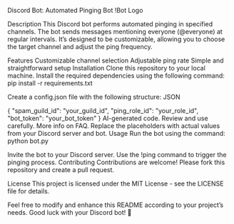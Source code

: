 Discord Bot: Automated Pinging Bot
!Bot Logo

Description
This Discord bot performs automated pinging in specified channels. The bot sends messages mentioning everyone (@everyone) at regular intervals. It’s designed to be customizable, allowing you to choose the target channel and adjust the ping frequency.

Features
Customizable channel selection
Adjustable ping rate
Simple and straightforward setup
Installation
Clone this repository to your local machine.
Install the required dependencies using the following command:
pip install -r requirements.txt

Create a config.json file with the following structure:
JSON

{
    "spam_guild_id": "your_guild_id",
    "ping_role_id": "your_role_id",
    "bot_token": "your_bot_token"
}
AI-generated code. Review and use carefully. More info on FAQ.
Replace the placeholders with actual values from your Discord server and bot.
Usage
Run the bot using the command:
python bot.py

Invite the bot to your Discord server.
Use the !ping command to trigger the pinging process.
Contributing
Contributions are welcome! Please fork this repository and create a pull request.

License
This project is licensed under the MIT License - see the LICENSE file for details.

Feel free to modify and enhance this README according to your project’s needs. Good luck with your Discord bot! 🚀
